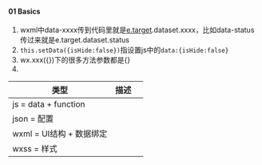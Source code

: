 

#### 01 Basics

1. wxml中data-xxxx传到代码里就是[e.target](https://www.cnblogs.com/ranyonsue/p/13728817.html).dataset.xxxx，比如data-status传过来就是e.target.dataset.status
2. `this.setData({isHide:false})`指设置js中的`data:{isHide:false}`
3. wx.xxx({})下的很多方法参数都是{}
4. 



| 类型                      | 描述 |      |
| ------------------------- | ---- | ---- |
| js      = data + function |      |      |
| json  = 配置              |      |      |
| wxml = UI结构 + 数据绑定  |      |      |
| wxss = 样式               |      |      |

